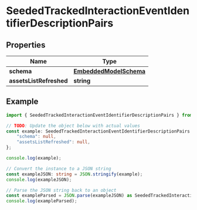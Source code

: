 
# SeededTrackedInteractionEventIdentifierDescriptionPairs


## Properties

Name | Type
------------ | -------------
**schema** | [**EmbeddedModelSchema**](EmbeddedModelSchema)
**assetsListRefreshed** | **string**

## Example

```typescript
import { SeededTrackedInteractionEventIdentifierDescriptionPairs } from '@pieces.app/pieces-os-client';

// TODO: Update the object below with actual values
const example: SeededTrackedInteractionEventIdentifierDescriptionPairs = {
    "schema": null,
    "assetsListRefreshed": null,
};

console.log(example);

// Convert the instance to a JSON string
const exampleJSON: string = JSON.stringify(example);
console.log(exampleJSON);

// Parse the JSON string back to an object
const exampleParsed = JSON.parse(exampleJSON) as SeededTrackedInteractionEventIdentifierDescriptionPairs;
console.log(exampleParsed);
```


